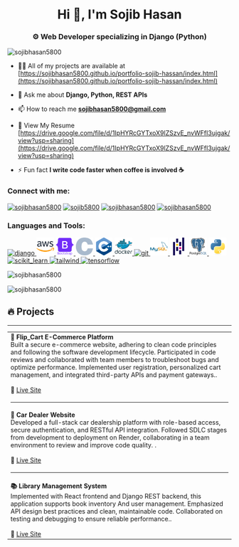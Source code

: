 <h1 align="center">Hi 👋, I'm Sojib Hasan</h1>
<h3 align="center">⚙️ Web Developer specializing in Django (Python)</h3>

<p align="left"> <img src="https://komarev.com/ghpvc/?username=sojibhasan5800&label=Profile%20views&color=0e75b6&style=flat" alt="sojibhasan5800" /> </p>


- 👨‍💻 All of my projects are available at [https://sojibhasan5800.github.io/portfolio-sojib-hassan/index.html](https://sojibhasan5800.github.io/portfolio-sojib-hassan/index.html)

- 💬 Ask me about ****Django, Python, REST APIs****

- 📫 How to reach me **sojibhasan5800@gmail.com**

- 📄 View My Resume [https://drive.google.com/file/d/1IpHYRcGYTxoX9lZSzvE_nvWFfI3ujgak/view?usp=sharing](https://drive.google.com/file/d/1IpHYRcGYTxoX9lZSzvE_nvWFfI3ujgak/view?usp=sharing)

- ⚡ Fun fact **I write code faster when coffee is involved ☕**

<h3 align="left">Connect with me:</h3>
<p align="left">
  
<a href="https://www.leetcode.com/sojibhasan5800" target="blank"><img align="center" src="https://raw.githubusercontent.com/rahuldkjain/github-profile-readme-generator/master/src/images/icons/Social/leet-code.svg" alt="sojibhasan5800" height="30" width="40" /></a> <a href="https://codeforces.com/profile/sojib5800" target="blank"><img align="center" src="https://raw.githubusercontent.com/rahuldkjain/github-profile-readme-generator/master/src/images/icons/Social/codeforces.svg" alt="sojib5800" height="30" width="40" /></a> <a href="https://www.codechef.com/users/sojibhasan5800" target="blank"><img align="center" src="https://cdn.jsdelivr.net/npm/simple-icons@3.1.0/icons/codechef.svg" alt="sojibhasan5800" height="30" width="40" /></a> <a href="https://www.hackerrank.com/sojibhasan5800" target="blank"><img align="center" src="https://raw.githubusercontent.com/rahuldkjain/github-profile-readme-generator/master/src/images/icons/Social/hackerrank.svg" alt="sojibhasan5800" height="30" width="40" /></a>
  
</p>

<h3 align="left">Languages and Tools:</h3>
<p align="left"> 
  <a href="https://www.djangoproject.com/" target="_blank" rel="noreferrer"> <img src="https://cdn.worldvectorlogo.com/logos/django.svg" alt="django" width="40" height="40"/> </a>
  <a href="https://aws.amazon.com" target="_blank" rel="noreferrer"> <img src="https://raw.githubusercontent.com/devicons/devicon/master/icons/amazonwebservices/amazonwebservices-original-wordmark.svg" alt="aws" width="40" height="40"/> </a> <a href="https://getbootstrap.com" target="_blank" rel="noreferrer"> <img src="https://raw.githubusercontent.com/devicons/devicon/master/icons/bootstrap/bootstrap-plain-wordmark.svg" alt="bootstrap" width="40" height="40"/> </a> <a href="https://www.cprogramming.com/" target="_blank" rel="noreferrer"> <img src="https://raw.githubusercontent.com/devicons/devicon/master/icons/c/c-original.svg" alt="c" width="40" height="40"/> </a> <a href="https://www.w3schools.com/cpp/" target="_blank" rel="noreferrer"> <img src="https://raw.githubusercontent.com/devicons/devicon/master/icons/cplusplus/cplusplus-original.svg" alt="cplusplus" width="40" height="40"/> </a> <a href="https://www.docker.com/" target="_blank" rel="noreferrer"> <img src="https://raw.githubusercontent.com/devicons/devicon/master/icons/docker/docker-original-wordmark.svg" alt="docker" width="40" height="40"/> </a> <a href="https://git-scm.com/" target="_blank" rel="noreferrer"> <img src="https://www.vectorlogo.zone/logos/git-scm/git-scm-icon.svg" alt="git" width="40" height="40"/> </a> <a href="https://www.mysql.com/" target="_blank" rel="noreferrer"> <img src="https://raw.githubusercontent.com/devicons/devicon/master/icons/mysql/mysql-original-wordmark.svg" alt="mysql" width="40" height="40"/> </a> <a href="https://pandas.pydata.org/" target="_blank" rel="noreferrer"> <img src="https://raw.githubusercontent.com/devicons/devicon/2ae2a900d2f041da66e950e4d48052658d850630/icons/pandas/pandas-original.svg" alt="pandas" width="40" height="40"/> </a> <a href="https://www.postgresql.org" target="_blank" rel="noreferrer"> <img src="https://raw.githubusercontent.com/devicons/devicon/master/icons/postgresql/postgresql-original-wordmark.svg" alt="postgresql" width="40" height="40"/> </a> <a href="https://www.python.org" target="_blank" rel="noreferrer"> <img src="https://raw.githubusercontent.com/devicons/devicon/master/icons/python/python-original.svg" alt="python" width="40" height="40"/> </a> <a href="https://scikit-learn.org/" target="_blank" rel="noreferrer"> <img src="https://upload.wikimedia.org/wikipedia/commons/0/05/Scikit_learn_logo_small.svg" alt="scikit_learn" width="40" height="40"/> </a> <a href="https://tailwindcss.com/" target="_blank" rel="noreferrer"> <img src="https://www.vectorlogo.zone/logos/tailwindcss/tailwindcss-icon.svg" alt="tailwind" width="40" height="40"/> </a> <a href="https://www.tensorflow.org" target="_blank" rel="noreferrer"> <img src="https://www.vectorlogo.zone/logos/tensorflow/tensorflow-icon.svg" alt="tensorflow" width="40" height="40"/> </a>  

</p>

<p><img align="center" src="https://github-readme-stats.vercel.app/api/top-langs?username=sojibhasan5800&show_icons=true&locale=en&layout=compact" alt="sojibhasan5800" /></p>

<p><img align="center" src="https://github-readme-streak-stats.herokuapp.com/?user=sojibhasan5800&" alt="sojibhasan5800" /></p>

## 🔥 Projects

<hr>

<table>
  <tr>
    <td><b>🛒 Flip_Cart E-Commerce Platform </b><br/>
     Built a secure e-commerce website, adhering to clean code principles and following the software 
development lifecycle. Participated in code reviews and collaborated with team members to 
troubleshoot bugs and optimize performance. Implemented user registration, personalized cart 
management, and integrated third-party APIs and payment gateways..<br/><br/>
    🔗 <a href="https://flip-cart-project.onrender.com/">Live Site</a> 
  

  </tr>
  <tr><td><hr></td></tr>
  
  <tr>
    <td><b> 🚗 Car Dealer Website  </b><br/>
   Developed a full-stack car dealership platform with role-based access, secure authentication, and 
RESTful API integration. Followed SDLC stages from development to deployment on Render, 
collaborating in a team environment to review and improve code quality. .<br/><br/>
    🔗 <a href="https://car-project-1-yhxo.onrender.com/">Live Site</a> 
   

  </tr>
  <tr><td><hr></td></tr>

  <tr>
    <td><b> 📚 Library Management System </b><br/>
      Implemented with React frontend and Django REST backend, this application supports book inventory  
      And user management. Emphasized API design best practices and clean, maintainable code. 
      Collaborated on testing and debugging to ensure reliable performance..<br/><br/>
    🔗 <a href="https://libaray-management-project-as15.vercel.app/login/?next=/">Live Site</a> 
    
   
  </tr>
</table>

